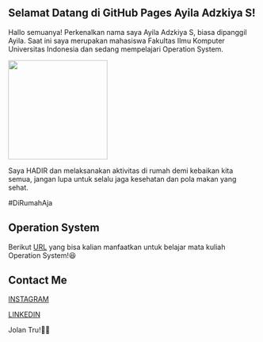 ## Selamat Datang di GitHub Pages Ayila Adzkiya S!

Hallo semuanya! Perkenalkan nama saya Ayila Adzkiya S, biasa dipanggil Ayila.
Saat ini saya merupakan mahasiswa Fakultas Ilmu Komputer Universitas Indonesia dan sedang mempelajari Operation System.

<img src= "https://pbs.twimg.com/media/EFcKDuVUcAALfV5?format=jpg&name=4096x4096" width="200">

Saya HADIR dan melaksanakan aktivitas di rumah demi kebaikan kita semua, jangan lupa untuk selalu jaga kesehatan dan pola makan yang sehat.

#DiRumahAja

## Operation System
Berikut [URL](URLs/) yang bisa kalian manfaatkan untuk belajar mata kuliah Operation System!😆

## Contact Me
[INSTAGRAM](https://instagram.com/alkwrzm) 

[LINKEDIN](https://www.linkedin.com/in/ayila-adzkiya-sucahyo-168696183/)


Jolan Tru!🙏🏼
